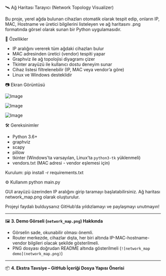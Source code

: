 🛰️ Ağ Haritası Tarayıcı (Network Topology Visualizer)

Bu proje, yerel ağda bulunan cihazları otomatik olarak tespit edip, onların IP, MAC, Hostname ve üretici bilgilerini listeleyen ve ağ haritasını .png formatında görsel olarak sunan bir Python uygulamasıdır.

🚀 Özellikler

- IP aralığını vererek tüm ağdaki cihazları bulur
- MAC adresinden üretici (vendor) tespiti yapar
- Graphviz ile ağ topolojisi diyagramı çizer
- Tkinter arayüzü ile kullanıcı dostu deneyim sunar
- Cihaz listesi filtrelenebilir (IP, MAC veya vendor’a göre)
- Linux ve Windows desteklidir

 📷 Ekran Görüntüsü

![Image](https://github.com/user-attachments/assets/1213c012-31b1-4b03-8e89-6b6b130e8004)

![Image](https://github.com/user-attachments/assets/2a0d4682-56bc-491d-8bfc-71b9cc456acd)

![Image](https://github.com/user-attachments/assets/72a8fc30-1aea-437f-9ef2-785ae7a7f13e)

🛠 Gereksinimler

- Python 3.6+
- graphviz
- scapy
- pillow
- tkinter (Windows'ta varsayılan, Linux’ta `python3-tk` yüklenmeli)
- vendors.txt (MAC adresi - vendor eşlemesi için)

Kurulum:
pip install -r requirements.txt



⚙️ Kullanım
python main.py

GUI arayüzü üzerinden IP aralığını girip taramayı başlatabilirsiniz. Ağ haritası network_map.png olarak oluşturulur.


Projeyi faydalı bulduysanız GitHub’da yıldızlamayı ve paylaşmayı unutmayın!

---

🖼️ **3. Demo Görseli (`network_map.png`) Hakkında**

- Görselin sade, okunabilir olması önemli.
- Router merkezde, cihazlar dışta, her biri altında IP-MAC-hostname-vendor bilgileri olacak şekilde gösterilmeli.
- PNG dosyası doğrudan README altında gösterilmeli (`![network_map demo](network_map.png)`)

---

📦 **4. Ekstra Tavsiye – GitHub İçeriği Dosya Yapısı Önerisi**







